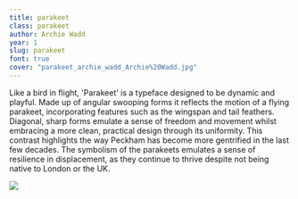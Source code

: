 ```yaml
---
title: parakeet
class: parakeet
author: Archie Wadd
year: 1
slug: parakeet
font: true
cover: "parakeet_archie_wadd_Archie%20Wadd.jpg"
---
```


Like a bird in flight, 'Parakeet' is a typeface designed to be dynamic and playful. Made up of angular swooping forms it reflects the motion of a flying parakeet, incorporating features such as the wingspan and tail feathers. Diagonal, sharp forms emulate a sense of freedom and movement whilst embracing a more clean, practical design through its uniformity. This contrast highlights the way Peckham has become more gentrified in the last few decades. The symbolism of the parakeets emulates a sense of resilience in displacement, as they continue to thrive despite not being native to London or the UK.

![](/images/parakeet_archie_wadd_Archie%20Wadd.jpg)
